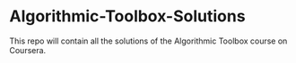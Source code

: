 # Algorithmic-Toolbox-Solutions
This repo will contain all the solutions of the Algorithmic Toolbox course on Coursera.
